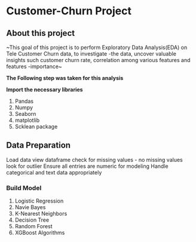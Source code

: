 # Customer-Churn Project


## About this project
~This goal of this project is to perform Exploratory Data Analysis(EDA) on Tele Customer Churn data, to investigate -the data, uncover valuable insights such customer churn rate, correlation among various features and features -importance~

**The Following step was taken for this analysis**

**Import the necessary libraries**
1. Pandas
2. Numpy
3. Seaborn
4. matplotlib
5. Scklean package

## Data Preparation
Load data
view dataframe
check for missing values - no missing values
look for outlier
Ensure all entries are numeric for modeling
Handle categorical and text data appropriately


### Build Model
1. Logistic Regression
2. Navie Bayes
3. K-Nearest Neighbors
4. Decision Tree
5. Random Forest
6. XGBoost Algorithms
